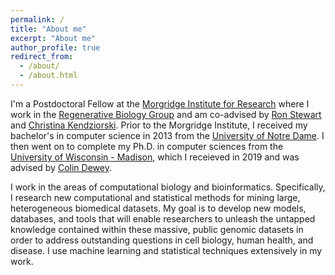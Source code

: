 ```yaml
---
permalink: /
title: "About me"
excerpt: "About me"
author_profile: true
redirect_from: 
  - /about/
  - /about.html
---
```


I'm a Postdoctoral Fellow at the [Morgridge Institute for Research](https://morgridge.org) where I work in the [Regenerative Biology Group](https://morgridge.org/research/regenerative-biology/) and am co-advised by [Ron Stewart](https://morgridge.org/profile/ron-stewart/) and [Christina Kendziorski](https://www.biostat.wisc.edu/~kendzior/). Prior to the Morgridge Institute, I received my bachelor's in computer science in 2013 from the [University of Notre Dame](https://www.nd.edu). I then went on to complete my Ph.D. in computer sciences from the [University of Wisconsin - Madison](https://www.wisc.edu), which I receieved in 2019 and was advised by [Colin Dewey](https://www.biostat.wisc.edu/~cdewey/index.html). 

I work in the areas of computational biology and bioinformatics.  Specifically, I research new computational and statistical methods for mining large, heterogeneous biomedical datasets. My goal is to develop new models, databases, and tools that will enable researchers to unleash the untapped knowledge contained within these massive, public genomic datasets in order to address outstanding questions in cell biology, human health, and disease.  I use machine learning and statistical techniques extensively in my work.
